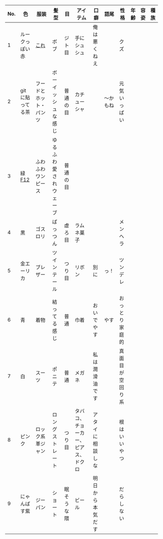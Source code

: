 | No. | 色 | 服装 | 髪型 | 目 | アイテム | 口癖 | 語尾| 性格 | 年齢| 容姿 | 種族| 
|-----------|------------|------------|-----------|------------|------------|-----------|------------|------------|-----------|------------|------------|
| 1 | ルークっぽい赤 | [これ](http://i7.wimg.jp/coordinate/fwpyw0/20130711174110685/20130711174110685_500.jpg) | ボブ | ジト目 | 手にシュシュ | 俺は悪くねえ | | クズ |
| 2 | gitに貼ってる茶 | フードとホット・パンツ | ボーイッシュな感じ | 普通の目 | カチューシャ | | 〜かもね | 元気いっぱい |
| 3 | 緑[F12](http://livedoor.4.blogimg.jp/amosaic/imgs/e/2/e22da30f.jpg) | ふわふわワンピース | ゆるふわ愛されウェーブ | 普通の目 |
| 4 | 黒 | ゴスロリ | ぱっつん | 虚ろ目 | ラムネ菓子 | | | メンヘラ |
| 5 | 金エーリカ | ブレザー | ツインテール | つり目 | リボン | 別に | っ！ | ツンデレ |
| 6 | 青 | 着物 | 結ってる感じ | 普通 | 巾着 | おいでやす | やす | おっとり家庭的 |
| 7 | 白 | スーツ | ポニテ | 普通 | メガネ | 私は潤滑油です | | 真面目が空回り系 |
| 8 | ピンク | ロック系革ジャン | ロングストレート | つり目 | タバコ、チョーカー、ピアス、ドクロ | アタイに相談しな | | 根はいいやつ |
| 9 | にゃんぱす紫 | ジーパン | ショート | 眠そうな隈 | ビール | 明日から本気だす | | だらしない |
